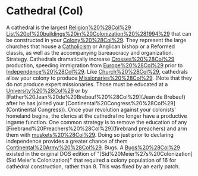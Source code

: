 # Cathedral (Col)

A cathedral is the largest [Religion%20%28Col%29](religious) [List%20of%20buildings%20in%20Colonization%20%281994%29](facility) that can be constructed in your [Colony%20%28Col%29](colonies). They represent the large churches that house a [Catholicism](Catholic) or Anglican bishop or a Reformed classis, as well as the accompanying bureaucracy and organization.
Strategy.
Cathedrals dramatically increase [Crosses%20%28Col%29](cross) production, speeding immigration from [Europe%20%28Col%29](Europe) prior to [Independence%20%28Col%29](independence). Like [Church%20%28Col%29](churches), cathedrals allow your colony to produce [Missionaries%20%28Col%29](missionaries). (Note that they do not produce expert missionaries. Those must be educated at a [University%20%28Col%29](university) or by [Father%20Jean%20de%20Brebeuf%20%28Col%29](Jean de Brebeuf) after he has joined your [Continental%20Congress%20%28Col%29](Continental Congress)).
Once your revolution against your colonists' homeland begins, the clerics at the cathedral no longer have a productive ingame function. One common strategy is to remove the education of any [Firebrand%20Preachers%20%28Col%29](firebrand preachers) and arm them with [muskets%20%28Col%29](muskets). Doing so just prior to declaring independence provides a greater chance of them [Continental%20Army%20%28Col%29](upgrading).
Bugs.
A [Bugs%20%28Col%29](bug) existed in the original DOS edition of "[Sid%20Meier%27s%20Colonization](Sid Meier's Colonization)" that required a colony population of 16 for cathedral construction, rather than 8. This was fixed by an early patch.